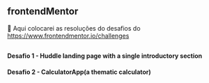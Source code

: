 ## frontendMentor
 🎯 Aqui colocarei as resoluções do desafios do https://www.frontendmentor.io/challenges
##

#### Desafio 1 - Huddle landing page with a single introductory section

#### Desafio 2 - CalculatorApp(a thematic calculator)

